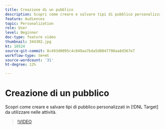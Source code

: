 ```yaml
---
title: Creazione di un pubblico
description: Scopri come creare e salvare tipi di pubblico personalizzati in Target da utilizzare nelle attività.
feature: Audiences
topic: Personalization
role: User
level: Beginner
doc-type: feature video
thumbnail: 344302.jpg
kt: 10524
source-git-commit: 8c493d0095c4c049aa7bda5d0047790aa8d367e7
workflow-type: tm+mt
source-wordcount: '31'
ht-degree: 12%

---
```



# Creazione di un pubblico

Scopri come creare e salvare tipi di pubblico personalizzati in [!DNL Target] da utilizzare nelle attività.

>[!VIDEO](https://video.tv.adobe.com/v/344302/?quality=12&learn=on)
